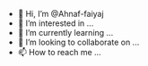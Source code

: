 - 👋 Hi, I’m @Ahnaf-faiyaj
- 👀 I’m interested in ...
- 🌱 I’m currently learning ...
- 💞️ I’m looking to collaborate on ...
- 📫 How to reach me ...

<!---
Ahnaf-faiyaj/Ahnaf-faiyaj is a ✨ special ✨ repository because its `README.md` (this file) appears on your GitHub profile.
You can click the Preview link to take a look at your changes.
--->
